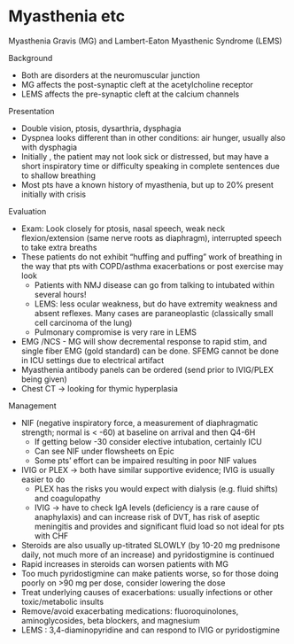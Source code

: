 # Myasthenia etc
 
Myasthenia Gravis (MG) and Lambert-Eaton Myasthenic Syndrome (LEMS)

Background

-   Both are disorders at the neuromuscular junction
-   MG
    affects
    the post-synaptic cleft at the acetylcholine receptor
-   LEMS
    affects
    the pre-synaptic cleft at the calcium channels

Presentation

-   Double
    vision, ptosis, dysarthria, dysphagia
-   Dyspnea looks different than in other conditions: air hunger,
    usually also with dysphagia
-   Initially
    , the patient may not look sick or distressed, but may have a short
    inspiratory time or difficulty speaking in complete sentences due to
    shallow breathing
-   Most pts have a known history of myasthenia, but up to 20% present
    initially with crisis

Evaluation

-   Exam: Look closely for ptosis, nasal speech, weak neck
    flexion/extension (same nerve roots as diaphragm), interrupted
    speech to take extra breaths
-   These patients do not exhibit “huffing and puffing” work of
    breathing in the way that pts with COPD/asthma exacerbations or post
    exercise may look
    -   Patients with NMJ disease can go from talking to intubated
        within several hours!
    -   LEMS: less ocular weakness, but do have extremity weakness and
        absent reflexes. Many cases are paraneoplastic (classically
        small cell carcinoma of the lung)
    -   Pulmonary compromise is very rare in LEMS
-   EMG
    /NCS - MG will show decremental response to rapid stim, and single
    fiber EMG (gold standard) can be done. SFEMG cannot be done in ICU
    settings due to electrical artifact
-   Myasthenia
    antibody panels can be ordered (send prior to IVIG/PLEX being given)
-   Chest CT -> looking for thymic hyperplasia

Management

-   NIF (negative inspiratory force, a measurement of diaphragmatic
    strength; normal is \< -60) at baseline on arrival and then Q4-6H
    -   If getting below -30 consider elective intubation, certainly ICU
    -   Can see NIF under flowsheets on Epic
    -   Some pts’ effort can be impaired resulting in poor NIF values
-   IVIG or PLEX -> both have similar supportive evidence; IVIG is
    usually easier to do
    -   PLEX
        has the risks you would expect with dialysis (e.g. fluid shifts)
        and coagulopathy
    -   IVIG
        -> have to check IgA levels (deficiency is a rare cause of
        anaphylaxis) and can increase risk of DVT, has risk of aseptic
        meningitis and provides and significant fluid load so not ideal
        for pts with CHF
-   Steroids are also usually up-titrated SLOWLY (by 10-20 mg prednisone
    daily, not much more of an increase) and pyridostigmine is continued
-   Rapid increases in steroids can worsen patients with MG
-   Too much pyridostigmine can make patients worse, so for those doing
    poorly on >90 mg per dose, consider lowering the dose
-   Treat underlying causes of exacerbations: usually infections or
    other toxic/metabolic insults
-   Remove/avoid exacerbating medications: fluoroquinolones,
    aminoglycosides, beta blockers, and magnesium
-   LEMS
    : 3,4-diaminopyridine and can respond to IVIG or pyridostigmine
